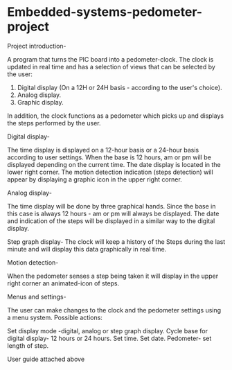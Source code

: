 # Embedded-systems-pedometer-project

Project introduction-

A program that turns the PIC board into a pedometer-clock. The clock is updated in real time and has a selection of views that can be selected by the user:

1. Digital display (On a 12H or 24H basis - according to the user's choice).
2. Analog display.
3. Graphic display.

In addition, the clock functions as a pedometer which picks up and displays the steps performed by the user.

Digital display-

The time display is displayed on a 12-hour basis or a 24-hour basis according to user settings. When the base is 12 hours, am or pm will be displayed depending on the current time. The date display is located in the lower right corner. The motion detection indication (steps detection) will appear by displaying a graphic icon in the upper right corner.

Analog display-

The time display will be done by three graphical hands. Since the base in this case is always 12 hours - am or pm will always be displayed. The date and indication of the steps will be displayed in a similar way to the digital display.

Step graph display- The clock will keep a history of the Steps during the last minute and will display this data graphically in real time.

Motion detection-

When the pedometer senses a step being taken it will display in the upper right corner an animated-icon of steps.

Menus and settings-

The user can make changes to the clock and the pedometer settings using a menu system. Possible actions:

Set display mode -digital, analog or step graph display.
Cycle base for digital display- 12 hours or 24 hours.
Set time.
Set date.
Pedometer- set length of step.

User guide attached above
